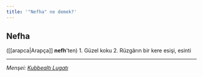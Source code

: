 ```yaml
---
title: '"Nefha" ne demek?'
---
```


## Nefha
([[arapca|Arapça]] **nefh**'ten) 
1. Güzel koku
2. Rüzgârın bir kere esişi, esinti

---
*Menşei: [Kubbealtı Lugatı](https://www.lugatim.com/s/Nefha)*